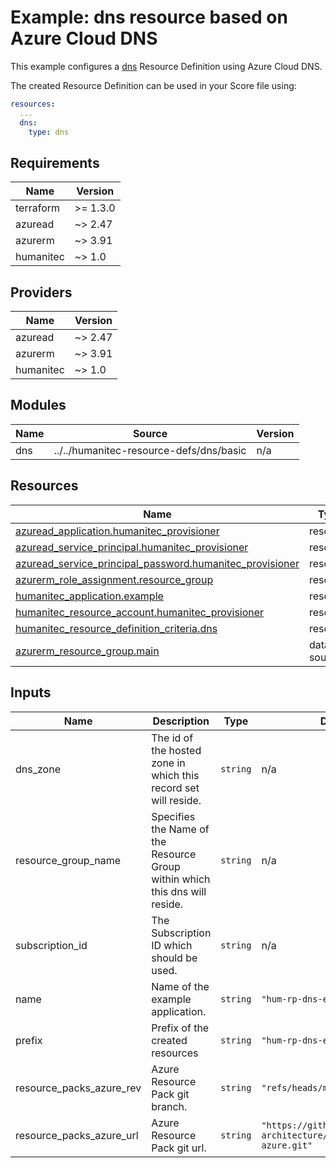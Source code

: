 # Example: dns resource based on Azure Cloud DNS

This example configures a [dns](https://developer.humanitec.com/platform-orchestrator/reference/resource-types/#dns) Resource Definition using Azure Cloud DNS.

The created Resource Definition can be used in your Score file using:

```yaml
resources:
  ...
  dns:
    type: dns
```

<!-- BEGIN_TF_DOCS -->
## Requirements

| Name | Version |
|------|---------|
| terraform | >= 1.3.0 |
| azuread | ~> 2.47 |
| azurerm | ~> 3.91 |
| humanitec | ~> 1.0 |

## Providers

| Name | Version |
|------|---------|
| azuread | ~> 2.47 |
| azurerm | ~> 3.91 |
| humanitec | ~> 1.0 |

## Modules

| Name | Source | Version |
|------|--------|---------|
| dns | ../../humanitec-resource-defs/dns/basic | n/a |

## Resources

| Name | Type |
|------|------|
| [azuread_application.humanitec_provisioner](https://registry.terraform.io/providers/hashicorp/azuread/latest/docs/resources/application) | resource |
| [azuread_service_principal.humanitec_provisioner](https://registry.terraform.io/providers/hashicorp/azuread/latest/docs/resources/service_principal) | resource |
| [azuread_service_principal_password.humanitec_provisioner](https://registry.terraform.io/providers/hashicorp/azuread/latest/docs/resources/service_principal_password) | resource |
| [azurerm_role_assignment.resource_group](https://registry.terraform.io/providers/hashicorp/azurerm/latest/docs/resources/role_assignment) | resource |
| [humanitec_application.example](https://registry.terraform.io/providers/humanitec/humanitec/latest/docs/resources/application) | resource |
| [humanitec_resource_account.humanitec_provisioner](https://registry.terraform.io/providers/humanitec/humanitec/latest/docs/resources/resource_account) | resource |
| [humanitec_resource_definition_criteria.dns](https://registry.terraform.io/providers/humanitec/humanitec/latest/docs/resources/resource_definition_criteria) | resource |
| [azurerm_resource_group.main](https://registry.terraform.io/providers/hashicorp/azurerm/latest/docs/data-sources/resource_group) | data source |

## Inputs

| Name | Description | Type | Default | Required |
|------|-------------|------|---------|:--------:|
| dns\_zone | The id of the hosted zone in which this record set will reside. | `string` | n/a | yes |
| resource\_group\_name | Specifies the Name of the Resource Group within which this dns will reside. | `string` | n/a | yes |
| subscription\_id | The Subscription ID which should be used. | `string` | n/a | yes |
| name | Name of the example application. | `string` | `"hum-rp-dns-example"` | no |
| prefix | Prefix of the created resources | `string` | `"hum-rp-dns-ex-"` | no |
| resource\_packs\_azure\_rev | Azure Resource Pack git branch. | `string` | `"refs/heads/main"` | no |
| resource\_packs\_azure\_url | Azure Resource Pack git url. | `string` | `"https://github.com/humanitec-architecture/resource-packs-azure.git"` | no |
<!-- END_TF_DOCS -->

